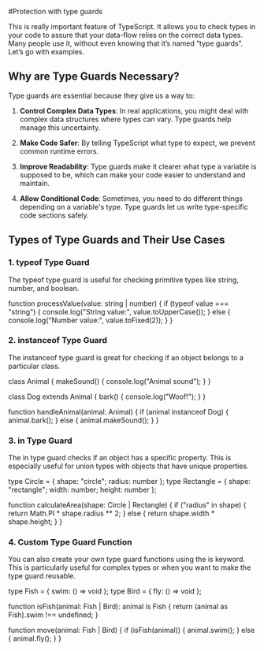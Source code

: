 #Protection with type guards


This is really important feature of TypeScript. It allows you to check types in your code to assure that your data-flow relies on the correct data types. Many people use it, without even knowing that it’s named “type guards”. Let’s go with examples.


## Why are Type Guards Necessary?

Type guards are essential because they give us a way to:

1. **Control Complex Data Types**: In real applications, you might deal with complex data structures where types can vary. Type guards help manage this uncertainty.

2. **Make Code Safer**: By telling TypeScript what type to expect, we prevent common runtime errors.

3. **Improve Readability**: Type guards make it clearer what type a variable is supposed to be, which can make your code easier to understand and maintain.

4. **Allow Conditional Code**: Sometimes, you need to do different things depending on a variable's type. Type guards let us write type-specific code sections safely.



## Types of Type Guards and Their Use Cases 

### 1. typeof Type Guard

The typeof type guard is useful for checking primitive types like string, number, and boolean.


function processValue(value: string | number) {
  if (typeof value === "string") {
    console.log("String value:", value.toUpperCase());
  } else {
    console.log("Number value:", value.toFixed(2));
  }
}


### 2. instanceof Type Guard 

The instanceof type guard is great for checking if an object belongs to a particular class.


class Animal {
  makeSound() {
    console.log("Animal sound");
  }
}

class Dog extends Animal {
  bark() {
    console.log("Woof!");
  }
}

function handleAnimal(animal: Animal) {
  if (animal instanceof Dog) {
    animal.bark();
  } else {
    animal.makeSound();
  }
}



### 3. in Type Guard

The in type guard checks if an object has a specific property. This is especially useful for union types with objects that have unique properties.


type Circle = { shape: "circle"; radius: number };
type Rectangle = { shape: "rectangle"; width: number; height: number };

function calculateArea(shape: Circle | Rectangle) {
  if ("radius" in shape) {
    return Math.PI * shape.radius ** 2;
  } else {
    return shape.width * shape.height;
  }
}



### 4. Custom Type Guard Function

You can also create your own type guard functions using the is keyword. This is particularly useful for complex types or when you want to make the type guard reusable.



type Fish = { swim: () => void };
type Bird = { fly: () => void };

function isFish(animal: Fish | Bird): animal is Fish {
  return (animal as Fish).swim !== undefined;
}

function move(animal: Fish | Bird) {
  if (isFish(animal)) {
    animal.swim();
  } else {
    animal.fly();
  }
}
